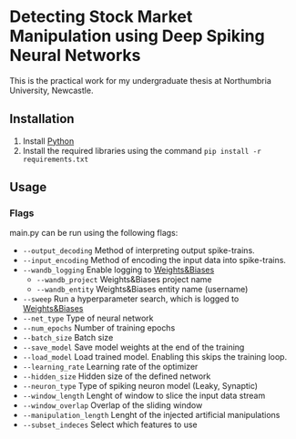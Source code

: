 # Detecting Stock Market Manipulation using Deep Spiking Neural Networks

This is the practical work for my undergraduate thesis at Northumbria University, Newcastle.

## Installation

1. Install [Python](https://www.python.org/downloads/)
2. Install the required libraries using the command ```pip install -r requirements.txt```

## Usage
### Flags
main.py can be run using the following flags:
- ```--output_decoding``` Method of interpreting output spike-trains.
- ```--input_encoding``` Method of encoding the input data into spike-trains.
- ```--wandb_logging``` Enable logging to [Weights&Biases](https://www.wandb.ai)
  - ```--wandb_project``` Weights&Biases project name
  - ```--wandb_entity```  Weights&Biases entity name (username)
- ```--sweep``` Run a hyperparameter search, which is logged to [Weights&Biases](https://www.wandb.ai)
- ```--net_type``` Type of neural network
- ```--num_epochs``` Number of training epochs
- ```--batch_size``` Batch size
- ```--save_model``` Save model weights at the end of the training
- ```--load_model``` Load trained model. Enabling this skips the training loop.
- ```--learning_rate``` Learning rate of the optimizer
- ```--hidden_size``` Hidden size of the defined network
- ```--neuron_type``` Type of spiking neuron model (Leaky, Synaptic)
- ```--window_length``` Lenght of window to slice the input data stream
- ```--window_overlap``` Overlap of the sliding window
- ```--manipulation_length``` Lenght of the injected artificial manipulations
- ```--subset_indeces``` Select which features to use
